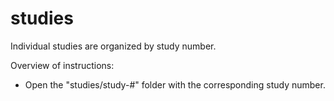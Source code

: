 # studies

Individual studies are organized by study number.

Overview of instructions:

- Open the "studies/study-#" folder with the corresponding study number.
